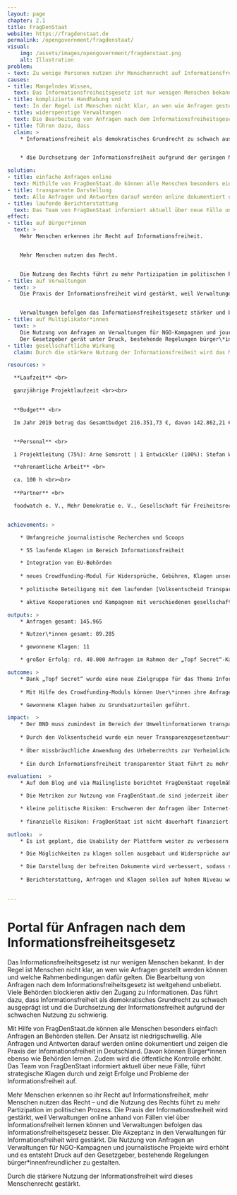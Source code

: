```yaml
---
layout: page
chapter: 2.1
title: FragDenStaat
website: https://fragdenstaat.de
permalink: /opengovernment/fragdenstaat/
visual:
    img: /assets/images/opengovernment/fragdenstaat.png
    alt: Illustration
problem:
- text: Zu wenige Personen nutzen ihr Menschenrecht auf Informationsfreiheit. Wenn Menschenrechte nicht genutzt werden, können sie schneller wieder abgeschafft werden.
causes:
- title: Mangelndes Wissen,
  text: Das Informationsfreiheitsgesetz ist nur wenigen Menschen bekannt.
- title: komplizierte Handhabung und
  text: In der Regel ist Menschen nicht klar, an wen wie Anfragen gestellt werden können und welche Rahmenbedingungen dafür gelten.
- title: widerspenstige Verwaltungen
  text: Die Bearbeitung von Anfragen nach dem Informationsfreiheitsgesetz ist weitgehend unbeliebt. Viele Behörden blockieren aktiv den Zugang zu Informationen.
- title: führen dazu, dass
  claim: >
    * Informationsfreiheit als demokratisches Grundrecht zu schwach ausgeprägt ist.


    * die Durchsetzung der Informationsfreiheit aufgrund der geringen Nutzung zu schwierig ist

solution:
- title: einfache Anfragen online
  text: Mithilfe von FragDenStaat.de können alle Menschen besonders einfach Anfragen an Behörden stellen. Der Ansatz ist niedrigschwellig, zusätzliche Tools gibt es für Journalist\*innen und NGOs.
- title: transparente Darstellung
  text: Alle Anfragen und Antworten darauf werden online dokumentiert und zeigen die Praxis der Informationsfreiheit in Deutschland. Davon können Bürger\*innen und Behörden lernen. Die öffentliche Kontrolle wird verstärkt.
- title: laufende Berichterstattung
  text: Das Team von FragDenStaat informiert aktuell über neue Fälle und Klagen und zeigt Erfolge und Probleme der Informationsfreiheit auf.
effect:
- title: auf Bürger*innen
  text: >
    Mehr Menschen erkennen ihr Recht auf Informationsfreiheit.


    Mehr Menschen nutzen das Recht.


    Die Nutzung des Rechts führt zu mehr Partizipation im politischen Prozess.
- title: auf Verwaltungen
  text: >
    Die Praxis der Informationsfreiheit wird gestärkt, weil Verwaltungen anhand der Fälle Informationsfreiheit besser verstehen.


    Verwaltungen befolgen das Informationsfreiheitsgesetz stärker und bei den Mitarbeiter\*innen wird die Akteptanz für Informationsfreiheit gestärkt.
- title: auf Multiplikator*innen
  text: >
    Die Nutzung von Anfragen an Verwaltungen für NGO-Kampagnen und journalistische Projekte wird erhöht.
    Der Gesetzgeber gerät unter Druck, bestehende Regelungen bürger\*innenfreundlicher zu gestalten.
- title: gesellschaftliche Wirkung
  claim: Durch die stärkere Nutzung der Informationsfreiheit wird das Menschenrecht gestärkt.

resources: >

  **Laufzeit** <br>

  ganzjährige Projektlaufzeit <br><br>
  

  **Budget** <br>

  Im Jahr 2019 betrug das Gesamtbudget 216.351,73 €, davon 142.862,21 € Personalmittel, 8.177,40 € Sachkosten, 64.207,12€ für Widersprüche und Klagen sowie 1.105,00 € für Fortbildungen. Die Projektarbeit war über Einzelspenden und verschiedene Förderungen zu 100% finanziert. <br><br>


  **Personal** <br>

  1 Projektleitung (75%): Arne Semsrott | 1 Entwickler (100%): Stefan Wehrmeyer | 1 Studentische Hilfskraft (50%): Lea Pfau | 1 Projektmanagerin (90%): Judith Doleschal<br><br>

  **ehrenamtliche Arbeit** <br>

  ca. 100 h <br><br> 
  
  **Partner** <br>

  foodwatch e. V., Mehr Demokratie e. V., Gesellschaft für Freiheitsrechte, Deutsche Gesellschaft für Informationsfreiheit, Reporter ohne Grenzen, Chaos Computer Club, netzwerk recherche, Access Info, abgeordneten-watch.de<br><br>


achievements: > 

    * Umfangreiche journalistische Recherchen und Scoops

    * 55 laufende Klagen im Bereich Informationsfreiheit

    * Integration von EU-Behörden
    
    * neues Crowdfunding-Modul für Widersprüche, Gebühren, Klagen unserer Nutzer\*innen
    
    * politische Beteiligung mit dem laufenden [Volksentscheid Transparenz](../volksentscheid-transparenz/) zum Berliner Transparenzgesetz

    * aktive Kooperationen und Kampagnen mit verschiedenen gesellschaftlichen Gruppen

outputs: >
    * Anfragen gesamt: 145.965

    * Nutzer\*innen gesamt: 89.285

    * gewonnene Klagen: 11

    * großer Erfolg: rd. 40.000 Anfragen im Rahmen der „Topf Secret“-Kampagne, 45.000 Mitstreiter\*innen im Urheberrechtsstreit um das Glyphosat-Gutachten des Bundesinstituts für Risikoforschung, erfolgreiche Klage gegen BND

outcome: >
    * Dank „Topf Secret“ wurde eine neue Zielgruppe für das Thema Informationsfreiheit sensibilisiert.
    
    * Mit Hilfe des Crowdfunding-Moduls können User\*innen ihre Anfragen weiterverfolgen und müssen nicht mehr aus finanziellen Gründen aufgeben.

    * Gewonnene Klagen haben zu Grundsatzurteilen geführt.

impact:  >
    * Der BND muss zumindest im Bereich der Umweltinformationen transparenter werden.
    
    * Durch den Volksentscheid wurde ein neuer Transparenzgesetzentwurf angeschoben. 
    
    * Über missbräuchliche Anwendung des Urheberrechts zur Verheimlichung wird zunehmend berichtet.
    
    * Ein durch Informationsfreiheit transparenter Staat führt zu mehr Partizipation und erhöht die Qualität politischer Prozesse.

evaluation:  >
    * Auf dem Blog und via Mailingliste berichtet FragDenStaat regelmäßig.

    * Die Metriken zur Nutzung von FragDenStaat.de sind jederzeit über Piwik einsehbar.

    * kleine politische Risiken: Erschweren der Anfragen über Internet-Plattformen, generelle politische Schwächung der Informationsfreiheit
 
    * finanzielle Risiken: FragDenStaat ist nicht dauerhaft finanziert. 

outlook:  >
    * Es ist geplant, die Usability der Plattform weiter zu verbessern und weitere Features für NGOs und Journalist\*innen zu entwickeln. 

    * Die Möglichkeiten zu klagen sollen ausgebaut und Widersprüche automatisiert werden. 

    * Die Darstellung der befreiten Dokumente wird verbessert, sodass sie gut zugänglich sind und sinnvoll miteinander verknüpft werden können. 
    
    * Berichterstattung, Anfragen und Klagen sollen auf hohem Niveau weitergeführt werden.

    
---
```



# Portal für Anfragen nach dem Informationsfreiheitsgesetz

Das Informationsfreiheitsgesetz ist nur wenigen Menschen bekannt. In der Regel ist Menschen nicht klar, an wen wie Anfragen gestellt werden können und welche Rahmenbedingungen dafür gelten. Die Bearbeitung von Anfragen nach dem Informationsfreiheitsgesetz ist weitgehend unbeliebt. Viele Behörden blockieren aktiv den Zugang zu Informationen. Das führt dazu, dass Informationsfreiheit als demokratisches Grundrecht zu schwach ausgeprägt ist und die Durchsetzung der Informationsfreiheit aufgrund der schwachen Nutzung zu schwierig.

Mit Hilfe von FragDenStaat.de können alle Menschen besonders einfach Anfragen an Behörden stellen. Der Ansatz ist niedrigschwellig. Alle Anfragen und Antworten darauf werden online dokumentiert und zeigen die Praxis der Informationsfreiheit in Deutschland. Davon können Bürger\*innen ebenso wie Behörden lernen. Zudem wird die öffentliche Kontrolle erhöht. Das Team von FragDenStaat informiert aktuell über neue Fälle, führt strategische Klagen durch und zeigt Erfolge und Probleme der Informationsfreiheit auf.

Mehr Menschen erkennen so ihr Recht auf Informationsfreiheit, mehr Menschen nutzen das Recht – und die Nutzung des Rechts führt zu mehr Partizipation im politischen Prozess. Die Praxis der Informationsfreiheit wird gestärkt, weil Verwaltungen online anhand von Fällen viel über Informationsfreiheit lernen können und Verwaltungen befolgen das Informationsfreiheitsgesetz besser. Die Akzeptanz in den Verwaltungen für Informationsfreiheit wird gestärkt. Die Nutzung von Anfragen an Verwaltungen für NGO-Kampagnen und journalistische Projekte wird erhöht und es entsteht Druck auf den Gesetzgeber, bestehende Regelungen bürger\*innenfreundlicher zu gestalten.

Durch die stärkere Nutzung der Informationsfreiheit wird dieses Menschenrecht gestärkt.
